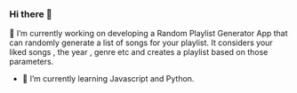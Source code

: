 ### Hi there 👋
 🔭 I’m currently working on developing a Random Playlist Generator App that can randomly generate a list of songs for your playlist. It considers your liked songs , the year , genre etc and creates a playlist based on those parameters.
- 🌱 I’m currently learning Javascript and Python.


<!--
**Lindelwe24/Lindelwe24** is a ✨ _special_ ✨ repository because its `README.md` (this file) appears on your GitHub profile.

Here are some ideas to get you started:

- 🔭 I’m currently working on ...
- 🌱 I’m currently learning ...
- 👯 I’m looking to collaborate on ...
- 🤔 I’m looking for help with ...
- 💬 Ask me about ...
- 📫 How to reach me: ...
- 😄 Pronouns: ...
- ⚡ Fun fact: ...
-->
